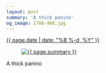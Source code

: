```yaml
---
layout: post
summary: 'A thick panino'
og_image: 1788-960.jpg
---
```


<div class="post">
 <time>
  <a href="/1788">
   {{ page.date | date: "%B %-d, %Y" }}
  </a>
 </time>
 <a href="/1788">
  <figure data-taken="7/14/2023">
   <img alt="{{ page.summary }}" sizes="(min-width: 700px) 50vw, calc(100vw - 2rem)" src="{{ site.assets_url }}/1788-480.jpg" srcset="{{ site.assets_url }}/1788-240.jpg 240w, {{ site.assets_url }}/1788-480.jpg 480w, {{ site.assets_url }}/1788-720.jpg 720w, {{ site.assets_url }}/1788-960.jpg 960w"/>
  </figure>
 </a>
 <span>
  A thick panino
 </span>
</div>
